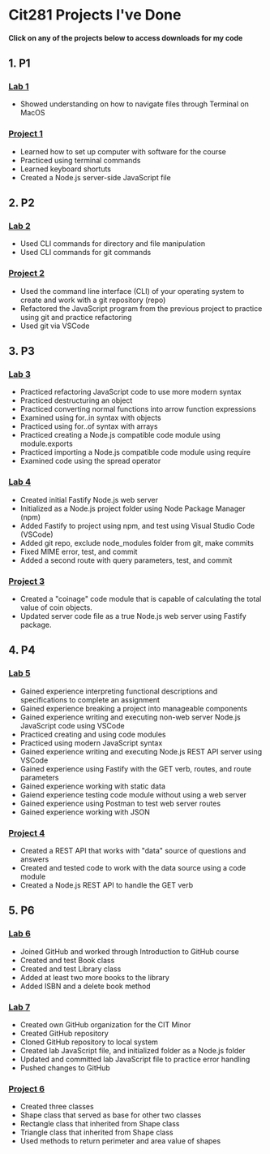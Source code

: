 # Cit281 Projects I've Done
#### Click on any of the projects below to access downloads for my code

## 1. P1
### [Lab 1](https://patrickverdeja.github.io/cit281-lab1/)
- Showed understanding on how to navigate files through Terminal on MacOS

### [Project 1](https://patrickverdeja.github.io/cit281-p1/)
- Learned how to set up computer with software for the course
- Practiced using terminal commands
- Learned keyboard shortuts
- Created a Node.js server-side JavaScript file

## 2. P2
### [Lab 2](https://patrickverdeja.github.io/cit281-lab2/)
- Used CLI commands for directory and file manipulation
- Used CLI commands for git commands

### [Project 2](https://patrickverdeja.github.io/cit281-p2/)
- Used the command line interface (CLI) of your operating system to create and work with a git repository (repo)
- Refactored the JavaScript program from the previous project to practice using git and practice refactoring
- Used git via VSCode

## 3. P3
### [Lab 3](https://patrickverdeja.github.io/cit281-lab3/)
- Practiced refactoring JavaScript code to use more modern syntax
- Practiced destructuring an object
- Practiced converting normal functions into arrow function expressions
- Examined using for..in  syntax with objects
- Practiced using for..of syntax with arrays
- Practiced creating a Node.js compatible code module using module.exports
- Practiced importing a Node.js compatible code module using require
- Examined code using the spread operator

### [Lab 4](https://patrickverdeja.github.io/cit281-lab4/)
- Created initial Fastify Node.js web server
- Initialized as a Node.js project folder using Node Package Manager (npm)
- Added Fastify to project using npm, and test using Visual Studio Code (VSCode)
- Added git repo, exclude node_modules folder from git, make commits
- Fixed MIME error, test, and commit
- Added a second route with query parameters, test, and commit

### [Project 3](https://patrickverdeja.github.io/cit281-p3/)
- Created a "coinage" code module that is capable of calculating the total value of coin objects.
- Updated server code file as a true Node.js web server using Fastify package.

## 4. P4
### [Lab 5](https://patrickverdeja.github.io/cit281-lab5/)
- Gained experience interpreting functional descriptions and specifications to complete an assignment
- Gained experience breaking a project into manageable components
- Gained experience writing and executing non-web server Node.js JavaScript code using VSCode
- Practiced creating and using code modules
- Practiced using modern JavaScript syntax
- Gained experience writing and executing Node.js REST API server using VSCode
- Gained experience using Fastify with the GET verb, routes, and route parameters
- Gained experience working with static data
- Gaiend experience testing code module without using a web server
- Gained experience using Postman to test web server routes
- Gained experience working with JSON

### [Project 4](https://patrickverdeja.github.io/cit281-p4/)
- Created a REST API that works with "data" source of questions and answers
- Created and tested code to work with the data source using a code module
- Created a Node.js REST API to handle the GET verb


## 5. P6
### [Lab 6]()
- Joined GitHub and worked through Introduction to GitHub course
- Created and test Book class
- Created and test Library class
- Added at least two more books to the library
- Added ISBN and a delete book method

### [Lab 7]()
- Created own GitHub organization for the CIT Minor
- Created GitHub repository
- Cloned GitHub repository to local system
- Created lab JavaScript file, and initialized folder as a Node.js folder
- Updated and committed lab JavaScript file to practice error handling
- Pushed  changes to GitHub

### [Project 6](https://patrickverdeja.github.io/cit281-p6/)
- Created three classes
- Shape class that served as base for other two classes
- Rectangle class that inherited from Shape class
- Triangle class that inherited from Shape class
- Used methods to return perimeter and area value of shapes
